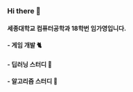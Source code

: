 ### Hi there 👋

<!--
**Limgayoung/Limgayoung** is a ✨ _special_ ✨ repository because its `README.md` (this file) appears on your GitHub profile.

Here are some ideas to get you started:

- 🔭 I’m currently working on ...
- 🌱 I’m currently learning ...
- 👯 I’m looking to collaborate on ...
- 🤔 I’m looking for help with ...
- 💬 Ask me about ...
- 📫 How to reach me: ...
- 😄 Pronouns: ...
- ⚡ Fun fact: ...
-->

#### 세종대학교 컴퓨터공학과 18학번 임가영입니다.

#### - 게임 개발 🐈
#### - 딥러닝 스터디 🦔
#### - 알고리즘 스터디 🐥
